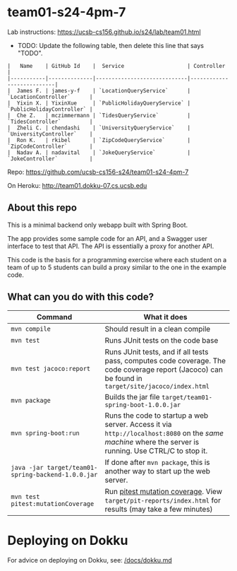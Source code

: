 # team01-s24-4pm-7

Lab instructions: <https://ucsb-cs156.github.io/s24/lab/team01.html>

* TODO: Update the following table, then delete this line that says "TODO".

```
|   Name    | GitHub Id    |  Service                    | Controller                |
|-----------|--------------|-----------------------------|---------------------------|
|  James F. | james-y-f    | `LocationQueryService`      | `LocationController`      |
|  Yixin X. | YixinXue     | `PublicHolidayQueryService` | `PublicHolidayController` |
|  Che Z.   | mczimmermann | `TidesQueryService`         | `TidesController`         |
|  Zheli C. | chendashi    | `UniversityQueryService`    | `UniversityController`    |
|  Ron K.   | rkibel       | `ZipCodeQueryService`       | `ZipCodeController`       |
|  Nadav A. | nadavital    | `JokeQueryService`          | `JokeController`          |
```

Repo: https://github.com/ucsb-cs156-s24/team01-s24-4pm-7

On Heroku: http://team01.dokku-07.cs.ucsb.edu

## About this repo

This is a minimal backend only webapp built with Spring Boot.

The app provides some sample code for an API, and a Swagger user interface
to test that API.  The API is essentially a proxy for another API.

This code is the basis for a programming exercise where each student on a
team of up to 5 students can build a proxy similar to the one in the example code.

## What can you do with this code?

| Command | What it does   |
|----------|---------------------------------------|
| `mvn compile` | Should result in a clean compile |
| `mvn test` | Runs JUnit tests on the code base |
| `mvn test jacoco:report` | Runs JUnit tests, and if all tests pass, computes code coverage.  The code coverage report (Jacoco) can be found in `target/site/jacoco/index.html` |
| `mvn package` | Builds the jar file `target/team01-spring-boot-1.0.0.jar` |
| `mvn spring-boot:run` | Runs the code to startup a web server.  Access it via `http://localhost:8080` on the *same machine* where the server is running.  Use CTRL/C to stop it. |
| `java -jar target/team01-spring-backend-1.0.0.jar` | If done after `mvn package`, this is another way to start up the web server.|
| `mvn test pitest:mutationCoverage` | Run [pitest mutation coverage](https://pitest.org).  View `target/pit-reports/index.html` for results (may take a few minutes)|

# Deploying on Dokku

For advice on deploying on Dokku, see: [/docs/dokku.md](/docs/dokku.md)

